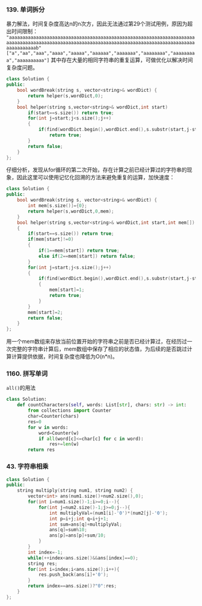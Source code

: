 ### 139. 单词拆分
暴力解法，时间复杂度高达n的n次方，因此无法通过第29个测试用例，原因为超出时间限制：
`"aaaaaaaaaaaaaaaaaaaaaaaaaaaaaaaaaaaaaaaaaaaaaaaaaaaaaaaaaaaaaaaaaaaaaaaaaaaaaaaaaaaaaaaaaaaaaaaaaaaaaaaaaaaaaaaaaaaaaaaaaaaaaaaaaaaaaaaaaaaaaaaaaaaaaab"
["a","aa","aaa","aaaa","aaaaa","aaaaaa","aaaaaaa","aaaaaaaa","aaaaaaaaa","aaaaaaaaaa"]`
其中存在大量的相同字符串的重复运算，可做优化以解决时间复杂度问题。
```cpp
class Solution {
public:
    bool wordBreak(string s, vector<string>& wordDict) {
        return helper(s,wordDict,0);
    }
    bool helper(string s,vector<string>& wordDict,int start)
        if(start==s.size()) return true;
        for(int j=start;j<s.size();j++)
        {
            if(find(wordDict.begin(),wordDict.end(),s.substr(start,j-start+1))!=wordDict.end()&&helper(s,wordDict,j+1))
                return true;
        }
        return false;
    }
};
```
仔细分析，发现从for循环的第二次开始，存在计算之前已经计算过的字符串的现象，因此这里可以使用记忆化回溯的方法来避免重复的运算，加快速度：
```cpp
class Solution {
public:
    bool wordBreak(string s, vector<string>& wordDict) {
        int mem[s.size()]={0};
        return helper(s,wordDict,0,mem);
    }
    bool helper(string s,vector<string>& wordDict,int start,int mem[])
    {
        if(start==s.size()) return true;
        if(mem[start]!=0)
        {
            if(1==mem[start]) return true;
            else if(2==mem[start]) return false;
        }
        for(int j=start;j<s.size();j++)
        {
            if(find(wordDict.begin(),wordDict.end(),s.substr(start,j-start+1))!=wordDict.end()&&helper(s,wordDict,j+1,mem))
            {
                mem[start]=1;
                return true;
            }
        }
        mem[start]=2;
        return false;
    }
};
```
用一个mem数组来存放当前位置开始的字符串之前是否已经计算过，在经历过一次完整的字符串计算后，mem数组中保存了相应的状态值，为后续的是否跳过计算计算提供依据，时间复杂度也降低为O(n*n)。
### 1160. 拼写单词
`all()`的用法
```py
class Solution:
    def countCharacters(self, words: List[str], chars: str) -> int:
        from collections import Counter
        char=Counter(chars)
        res=0
        for w in words:
            word=Counter(w)
            if all(word[c]<=char[c] for c in word):
                res+=len(w)
        return res
```
### 43. 字符串相乘
```cpp
class Solution {
public:
    string multiply(string num1, string num2) {
        vector<int> ans(num1.size()+num2.size(),0);
        for(int i=num1.size()-1;i>=0;i--){
            for(int j=num2.size()-1;j>=0;j--){
                int multiplyVal=(num1[i]-'0')*(num2[j]-'0');
                int p=i+j;int q=i+j+1;
                int sum=ans[q]+multiplyVal;
                ans[q]=sum%10;
                ans[p]=ans[p]+sum/10;
            }
        }
        int index=-1;
        while(++index<ans.size()&&ans[index]==0);
        string res;
        for(int i=index;i<ans.size();i++){
            res.push_back(ans[i]+'0');
        }
        return index==ans.size()?"0":res;
    }
};
```